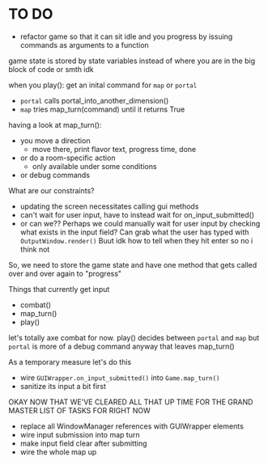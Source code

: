 # TO DO

- refactor game so that it can sit idle and you progress by issuing commands as arguments to a function

game state is stored by state variables instead of where you are in the big block of code or smth idk


when you play():
get an inital command for `map` or `portal`
- `portal` calls portal_into_another_dimension()
- `map` tries map_turn(command) until it returns True

having a look at map_turn():
- you move a direction
    - move there, print flavor text, progress time, done
- or do a room-specific action
    - only available under some conditions
- or debug commands


What are our constraints?
- updating the screen necessitates calling gui methods
- can't wait for user input, have to instead wait for on_input_submitted()
- or can we??
    Perhaps we could manually wait for user input by checking what exists in the input field?
    Can grab what the user has typed with `OutputWindow.render()`
    Buut idk how to tell when they hit enter
    so no i think not

So, we need to store the game state and have one method that gets called over and over again to "progress"


Things that currently get input
- combat()
- map_turn()
- play()

let's totally axe combat for now.
play() decides between `portal` and `map` but `portal` is more of a debug command anyway
that leaves map_turn()

As a temporary measure let's do this
- wire `GUIWrapper.on_input_submitted()` into `Game.map_turn()`
- sanitize its input a bit first


OKAY NOW THAT WE'VE CLEARED ALL THAT UP TIME FOR THE GRAND MASTER LIST OF TASKS FOR RIGHT NOW

- replace all WindowManager references with GUIWrapper elements
- wire input submission into map turn
- make input field clear after submitting
- wire the whole map up
